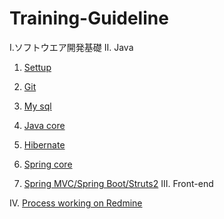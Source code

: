 # Training-Guideline
I.ソフトウエア開発基礎
II. Java
1. [Settup](https://docs.google.com/document/d/1Bhce_meNfVhBhtTsPDtclI0Fz56VjB8-g1gKqjKMats/edit?usp=sharing)

2. [Git](https://github.com/voiceJapan/TrainningGuide/blob/master/Git/git_tutorial.md)

3. [My sql](https://github.com/voiceJapan/TrainningGuide/blob/master/mysql/mysql.md)

4. [Java core](https://github.com/voiceJapan/TrainningGuide/blob/master/JavaCore/javacore_tutorial.md)

5. [Hibernate](https://github.com/voiceJapan/TrainningGuide/blob/master/Hibernate/hibernate_tutorial.md)

6. [Spring core](https://github.com/voiceJapan/TrainningGuide/blob/master/SpringCore/SpringCore_tutorial.md)

7. [Spring MVC/Spring Boot/Struts2](https://github.com/voiceJapan/TrainningGuide/blob/master/SpringMVC/SpringMVC_tutorial.md)
III. Front-end

IV. [Process working on Redmine](https://github.com/voiceJapan/TrainningGuide/blob/master/WorkingProcess/redmine/redmine.md)
